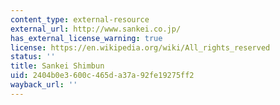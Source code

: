 ```yaml
---
content_type: external-resource
external_url: http://www.sankei.co.jp/
has_external_license_warning: true
license: https://en.wikipedia.org/wiki/All_rights_reserved
status: ''
title: Sankei Shimbun
uid: 2404b0e3-600c-465d-a37a-92fe19275ff2
wayback_url: ''
---
```

